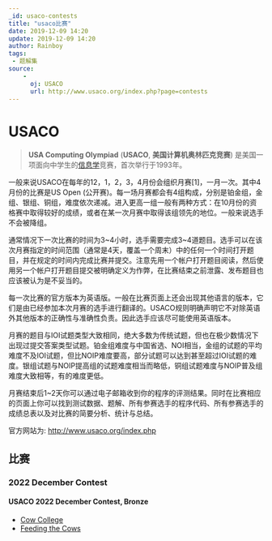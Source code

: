 ```yaml
---
_id: usaco-contests
title: "usaco比赛"
date: 2019-12-09 14:20
update: 2019-12-09 14:20
author: Rainboy
tags:
 - 题解集
source: 
    - 
      oj: USACO
      url: http://www.usaco.org/index.php?page=contests
---
```


# USACO

> **USA Computing Olympiad** (**USACO**, **美国计算机奥林匹克竞赛**) 是美国一项面向中学生的[信息学](https://zh.wikipedia.org/wiki/%E4%BF%A1%E6%81%AF%E5%AD%A6 "信息学")竞赛，首次举行于1993年。

一般来说USACO在每年的12，1，2，3，4月份会组织月赛[1]，一月一次。其中4月份的比赛是US Open (公开赛)。每一场月赛都会有4组构成，分别是铂金组，金组、银组、铜组，难度依次递减。进入更高一组一般有两种方式：在10月份的资格赛中取得较好的成绩，或者在某一次月赛中取得该组领先的地位。一般来说选手不会被降组。

通常情况下一次比赛的时间为3~4小时，选手需要完成3~4道题目。选手可以在该次月赛指定的时间范围（通常是4天，覆盖一个周末）中的任何一个时间打开题目，并在规定的时间内完成比赛并提交。注意先用一个帐户打开题目阅读，然后使用另一个帐户打开题目提交被明确定义为作弊，在比赛结束之前泄露、发布题目也应该被认为是不妥当的。

每一次比赛的官方版本为英语版。一般在比赛页面上还会出现其他语言的版本，它们是由已经参加本次月赛的选手进行翻译的。USACO规则明确声明它不对除英语外其他版本的正确性与准确性负责。因此选手应该尽可能使用英语版本。

月赛的题目与IOI试题类型大致相同，绝大多数为传统试题，但也在极少数情况下出现过提交答案类型试题。铂金组难度与中国省选、NOI相当，金组的试题的平均难度不及IOI试题，但比NOIP难度要高，部分试题可以达到甚至超过IOI试题的难度。银组试题与NOIP提高组的试题难度相当而略低，铜组试题难度与NOIP普及组难度大致相等，有的难度更低。

月赛结束后1~2天你可以通过电子邮箱收到你的程序的评测结果。同时在比赛相应的页面上你可以找到测试数据、题解、所有参赛选手的程序代码、所有参赛选手的成绩总表以及对比赛的简要分析、统计与总结。


官方网站为: http://www.usaco.org/index.php


## 比赛


### 2022 December Contest

#### USACO 2022 December Contest, Bronze

- [Cow College](../vjudge/USACO/1251/1.md)
- [Feeding the Cows](../vjudge/USACO/1252/1.md)
